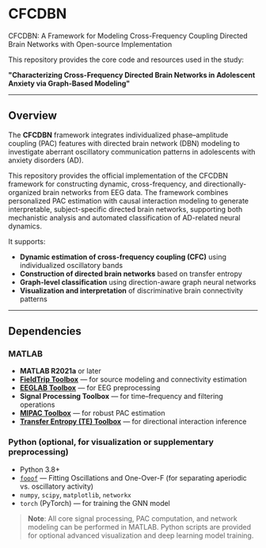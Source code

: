 # CFCDBN

CFCDBN: A Framework for Modeling Cross-Frequency Coupling Directed Brain Networks with Open-source Implementation

This repository provides the core code and resources used in the study:

**"Characterizing Cross-Frequency Directed Brain Networks in Adolescent Anxiety via Graph-Based Modeling"**

---

## Overview

The **CFCDBN** framework integrates individualized phase–amplitude coupling (PAC) features with directed brain network (DBN) modeling to investigate aberrant oscillatory communication patterns in adolescents with anxiety disorders (AD).

This repository provides the official implementation of the CFCDBN framework for constructing dynamic, cross-frequency, and directionally-organized brain networks from EEG data. The framework combines personalized PAC estimation with causal interaction modeling to generate interpretable, subject-specific directed brain networks, supporting both mechanistic analysis and automated classification of AD-related neural dynamics.

It supports:
- **Dynamic estimation of cross-frequency coupling (CFC)** using individualized oscillatory bands
- **Construction of directed brain networks** based on transfer entropy
- **Graph-level classification** using direction-aware graph neural networks 
- **Visualization and interpretation** of discriminative brain connectivity patterns
---

## Dependencies

### MATLAB
- **MATLAB R2021a** or later  
- [**FieldTrip Toolbox**](https://www.fieldtriptoolbox.org/) — for source modeling and connectivity estimation  
- [**EEGLAB Toolbox**](https://sccn.ucsd.edu/eeglab/index.php) — for EEG preprocessing  
- **Signal Processing Toolbox** — for time–frequency and filtering operations  
- [**MIPAC Toolbox**](https://github.com/sccn/PACTools) — for robust PAC estimation  
- [**Transfer Entropy (TE) Toolbox**](https://github.com/trentool/TRENTOOL3) — for directional interaction inference  

### Python (optional, for visualization or supplementary preprocessing)
- Python 3.8+  
- [`fooof`](https://fooof-tools.github.io/fooof/) — Fitting Oscillations and One-Over-F (for separating aperiodic vs. oscillatory activity)  
- `numpy`, `scipy`, `matplotlib`, `networkx`  
- `torch` (PyTorch) — for training the GNN model

> **Note**: All core signal processing, PAC computation, and network modeling can be performed in MATLAB. Python scripts are provided for optional advanced visualization and deep learning model training.
